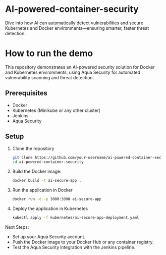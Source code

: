 # AI-powered-container-security
Dive into how AI can automatically detect vulnerabilities and secure Kubernetes and Docker environments—ensuring smarter, faster threat detection.

# How to run the demo

This repository demonstrates an AI-powered security solution for Docker and Kubernetes environments, using Aqua Security for automated vulnerability scanning and threat detection.

## Prerequisites

- Docker
- Kubernetes (Minikube or any other cluster)
- Jenkins
- Aqua Security

## Setup

1. Clone the repository
   ```bash
   git clone https://github.com/your-username/ai-powered-container-security.git
   cd ai-powered-container-security

2. Build the Docker image:
   ```bash
   docker build -t ai-secure-app .

3. Run the application in Docker
   ```bash
   docker run -d -p 3000:3000 ai-secure-app

4. Deploy the application in Kubernetes
   ```bash
   kubectl apply -f kubernetes/ai-secure-app-deployment.yaml

Next Steps:
- Set up your Aqua Security account.
- Push the Docker image to your Docker Hub or any container registry.
- Test the Aqua Security integration with the Jenkins pipeline.
